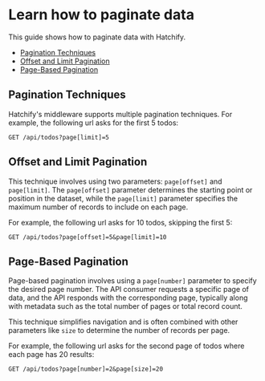 # Learn how to paginate data

This guide shows how to paginate data with Hatchify.

- [Pagination Techniques](#pagination-techniques)
- [Offset and Limit Pagination](#offset-and-limit-pagination)
- [Page-Based Pagination](#page-based-pagination)

## Pagination Techniques

Hatchify's middleware supports multiple pagination techniques. For example, the following url asks for the first 5 todos:

```curl
GET /api/todos?page[limit]=5
```

## Offset and Limit Pagination

This technique involves using two parameters: `page[offset]` and `page[limit]`. The `page[offset]` parameter determines the starting point or position in the dataset, while the `page[limit]` parameter specifies the maximum number of records to include on each page.

For example, the following url asks for 10 todos, skipping the first 5:

```curl
GET /api/todos?page[offset]=5&page[limit]=10
```

## Page-Based Pagination

Page-based pagination involves using a `page[number]` parameter to specify the desired page number. The API consumer requests a specific page of data, and the API responds with the corresponding page, typically along with metadata such as the total number of pages or total record count.

This technique simplifies navigation and is often combined with other parameters like `size` to determine the number of records per page.

For example, the following url asks for the second page of todos where each page has 20 results:

```curl
GET /api/todos?page[number]=2&page[size]=20
```
